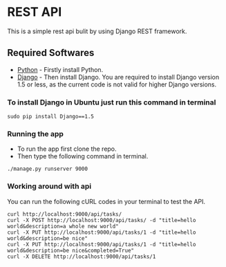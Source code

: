 # REST API
This is a simple rest api bulit by using Django REST framework.
## Required Softwares
* [Python](https://www.python.org/downloads/) - Firstly install Python. 
* [Django](https://www.djangoproject.com/download/) - Then install Django.
You are required to install Django version 1.5 or less, as the current code is not valid for higher Django versions.
### To install Django in Ubuntu just run this command in terminal
```
sudo pip install Django==1.5
```

### Running the app
* To run the app first clone the repo.
* Then type the following command in terminal.
```
./manage.py runserver 9000
```

### Working around with api
You can run the following cURL codes in your terminal to test the API.
```
curl http://localhost:9000/api/tasks/
curl -X POST http://localhost:9000/api/tasks/ -d "title=hello world&description=a whole new world"
curl -X PUT http://localhost:9000/api/tasks/1 -d "title=hello world&description=be nice"
curl -X PUT http://localhost:9000/api/tasks/1 -d "title=hello world&description=be nice&completed=True"
curl -X DELETE http://localhost:9000/api/tasks/1
```

